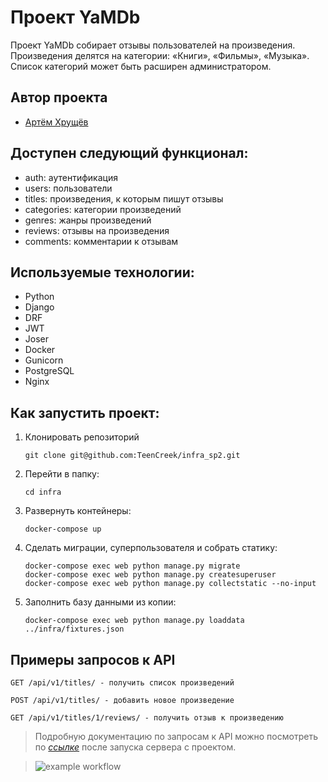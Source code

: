 # Проект YaMDb

Проект YaMDb собирает отзывы пользователей на произведения.
Произведения делятся на категории: «Книги», «Фильмы», «Музыка».
Список категорий может быть расширен администратором.

## Автор проекта

- [Артём Хрущёв](https://github.com/TeenCreek)

## Доступен следующий функционал:

- auth: аутентификация
- users: пользователи
- titles: произведения, к которым пишут отзывы
- categories: категории произведений
- genres: жанры произведений
- reviews: отзывы на произведения
- comments: комментарии к отзывам

## Используемые технологии:

- Python
- Django
- DRF
- JWT
- Joser
- Docker
- Gunicorn
- PostgreSQL
- Nginx

## Как запустить проект:

1. Клонировать репозиторий

   ```
   git clone git@github.com:TeenCreek/infra_sp2.git
   ```

2. Перейти в папку:

   ```
   cd infra
   ```

3. Развернуть контейнеры:

   ```
   docker-compose up
   ```

4. Сделать миграции, суперпользователя и собрать статику:

   ```
   docker-compose exec web python manage.py migrate
   docker-compose exec web python manage.py createsuperuser
   docker-compose exec web python manage.py collectstatic --no-input
   ```

5. Заполнить базу данными из копии:
   ```
   docker-compose exec web python manage.py loaddata ../infra/fixtures.json
   ```

## Примеры запросов к API

```
GET /api/v1/titles/ - получить список произведений

POST /api/v1/titles/ - добавить новое произведение

GET /api/v1/titles/1/reviews/ - получить отзыв к произведению
```

> Подробную документацию по запросам к API можно посмотреть по _[ссылке](http://127.0.0.1/redoc/)_ после запуска сервера с проектом.

> ![example workflow](https://github.com/TeenCreek/yamdb_final/actions/workflows/yamdb_workflow.yml/badge.svg)
